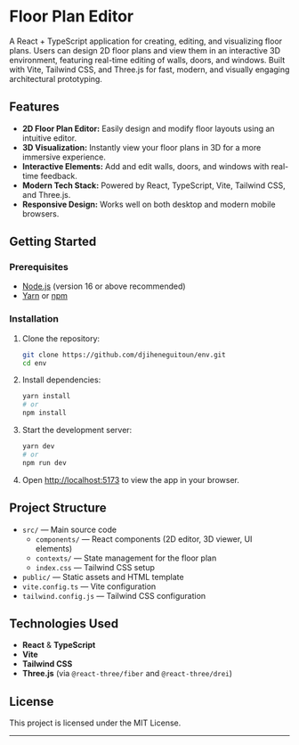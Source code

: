 # Floor Plan Editor

A React + TypeScript application for creating, editing, and visualizing floor plans. Users can design 2D floor plans and view them in an interactive 3D environment, featuring real-time editing of walls, doors, and windows. Built with Vite, Tailwind CSS, and Three.js for fast, modern, and visually engaging architectural prototyping.

## Features

- **2D Floor Plan Editor:** Easily design and modify floor layouts using an intuitive editor.
- **3D Visualization:** Instantly view your floor plans in 3D for a more immersive experience.
- **Interactive Elements:** Add and edit walls, doors, and windows with real-time feedback.
- **Modern Tech Stack:** Powered by React, TypeScript, Vite, Tailwind CSS, and Three.js.
- **Responsive Design:** Works well on both desktop and modern mobile browsers.

## Getting Started

### Prerequisites

- [Node.js](https://nodejs.org/) (version 16 or above recommended)
- [Yarn](https://yarnpkg.com/) or [npm](https://www.npmjs.com/)

### Installation

1. Clone the repository:
   ```bash
   git clone https://github.com/djiheneguitoun/env.git
   cd env
   ```

2. Install dependencies:
   ```bash
   yarn install
   # or
   npm install
   ```

3. Start the development server:
   ```bash
   yarn dev
   # or
   npm run dev
   ```

4. Open [http://localhost:5173](http://localhost:5173) to view the app in your browser.

## Project Structure

- `src/` — Main source code
  - `components/` — React components (2D editor, 3D viewer, UI elements)
  - `contexts/` — State management for the floor plan
  - `index.css` — Tailwind CSS setup
- `public/` — Static assets and HTML template
- `vite.config.ts` — Vite configuration
- `tailwind.config.js` — Tailwind CSS configuration

## Technologies Used

- **React** & **TypeScript**
- **Vite**
- **Tailwind CSS**
- **Three.js** (via `@react-three/fiber` and `@react-three/drei`)

## License

This project is licensed under the MIT License.

---
